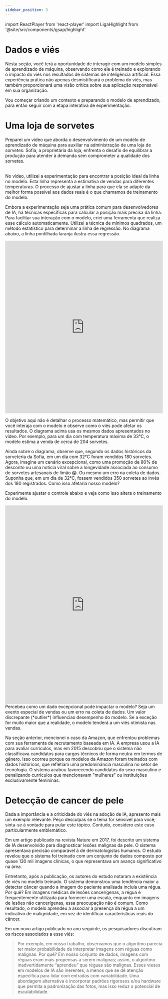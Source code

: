 ```yaml
---
sidebar_position: 3
---
```

import ReactPlayer from 'react-player'
import LigaHighlight from '@site/src/components/gsap/highlight'

# Dados e viés
<LigaHighlight />
Nesta seção, você terá a oportunidade de <spam class="text-highlight">interagir com um modelo</spam> simples de aprendizado de máquina, observando como ele é treinado e explorando o impacto do viés nos resultados de sistemas de inteligência artificial. Essa experiência prática não apenas desmistificará o problema do viés, mas também <spam class="text-highlight">proporcionará uma visão crítica</spam> sobre sua aplicação responsável em sua organização.

Vou começar criando um contexto e preparando o modelo de aprendizado, para então seguir com a etapa interativa de experimentação.

# Uma loja de sorvetes
Preparei um vídeo que aborda o desenvolvimento de um modelo de aprendizado de máquina para auxiliar na administração de uma loja de sorvetes. Sofia, a proprietária da loja, enfrenta o desafio de equilibrar a produção para atender à demanda sem comprometer a qualidade dos sorvetes.

<center>
<ReactPlayer url='https://youtu.be/KoSiHpQ73FY' width='100%' controls='true' />
</center>
<br />
No vídeo, utilizei a experimentação para encontrar a posição ideal da linha no modelo. Esta linha representa a estimativa de vendas para diferentes temperaturas. O processo de ajustar a linha para que ela se adapte da melhor forma possível aos dados reais é o que chamamos de treinamento do modelo.

Embora a experimentação seja uma prática comum para desenvolvedores de IA, há técnicas específicas para calcular a posição mais precisa da linha. Para facilitar sua interação com o modelo, criei uma ferramenta que realiza esse cálculo automaticamente. Utilizei a técnica de mínimos quadrados, um método estatístico para determinar a linha de regressão. No diagrama abaixo, a linha pontilhada laranja ilustra essa regressão.

<iframe width="100%" height="550" frameborder="0"
  src="https://observablehq.com/embed/5a4e3b0d0f0c7b0b@1392?cells=GraficoComLinhaCalculada"></iframe>

O objetivo aqui não é detalhar o processo matemático, mas permitir que você interaja com o modelo e observe como o viés pode afetar os resultados. O diagrama acima usa os mesmos dados apresentados no vídeo. Por exemplo, para um dia com temperatura máxima de 33°C, o modelo estima a venda de cerca de 204 sorvetes.

Ainda sobre o diagrama, observe que, segundo os dados históricos da sorveteria da Sofia, em um dia com 32°C foram vendidos 180 sorvetes. Agora, imagine um cenário excepcional, como uma promoção de 80% de desconto ou uma notícia viral sobre a longevidade associada ao consumo de sorvetes artesanais de limão 😱. Ou mesmo um erro na coleta de dados. Suponha que, em um dia de 32°C, fossem vendidos 350 sorvetes ao invés dos 180 registrados. Como isso afetaria nosso modelo?

Experimente ajustar o controle abaixo e veja como isso altera o treinamento do modelo.
<iframe width="100%" height="633" frameborder="0"
  src="https://observablehq.com/embed/5a4e3b0d0f0c7b0b@1396?cells=viewof+temperatura32%2CGrafico"></iframe>
Percebeu como um dado excepcional pode impactar o modelo? Seja um evento especial de vendas ou um erro na coleta de dados. Um valor discrepante (*outlier*) influenciao desempenho do modelo. Se a exceção for muito maior que a realidade, o modelo tenderá a um viés otimista nas vendas.

Na seção anterior, mencionei o caso da Amazon, que enfrentou problemas com sua ferramenta de recrutamento baseada em IA. A empresa usou a IA para avaliar currículos, mas em 2015 descobriu que o sistema não classificava candidatos para cargos técnicos de forma neutra em termos de gênero. Isso ocorreu porque os modelos da Amazon foram treinados com dados históricos, que refletiam uma predominância masculina no setor de tecnologia. O sistema acabou favorecendo candidatos do sexo masculino e penalizando currículos que mencionavam "mulheres" ou instituições exclusivamente femininas.

# Detecção de cancer de pele
Dada a importância e a criticidade do viés na adoção de IA, apresento mais um exemplo relevante. Peço desculpas se o tema for sensível para você; sinta-se à vontade para pular este tópico. Contudo, considero este caso particularmente emblemático.

Em um artigo publicado na revista Nature em 2017, foi descrito um sistema de IA desenvolvido para diagnosticar lesões malignas da pele. O sistema apresentava precisão comparável à de dermatologistas humanos. O estudo revelou que o sistema foi treinado com um conjunto de dados composto por quase 130 mil imagens clínicas, o que representava um avanço significativo na área.

Entretanto, após a publicação, os autores do estudo notaram a existência de viés no modelo treinado. O sistema demonstrou uma tendência maior a detectar câncer quando a imagem do paciente analisada incluía uma régua. Por quê? Em imagens médicas de lesões cancerígenas, a régua é frequentemente utilizada para fornecer uma escala, enquanto em imagens de lesões não cancerígenas, essa preocupação não é comum. Como resultado, o modelo aprendeu a associar a presença da régua a um indicativo de malignidade, em vez de identificar características reais do câncer.

Em um novo artigo publicado no ano seguinte, os pesquisadores discutiram os riscos associados a esse viés:

>Por exemplo, em nosso trabalho, observamos que o algoritmo parecia ter maior probabilidade de interpretar imagens com réguas como malignas. Por quê? Em nosso conjunto de dados, imagens com réguas eram mais propensas a serem malignas; assim, o algoritmo inadvertidamente “aprendeu” que réguas são malignas. Esses vieses em modelos de IA são inerentes, a menos que se dê atenção específica para lidar com entradas com variabilidade. Uma abordagem alternativa é incorporar padrões rigorosos e/ou hardware que permita a padronização das fotos, mas isso reduz o potencial de escalabilidade. 

